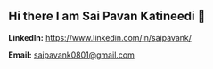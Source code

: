 ## Hi there I am Sai Pavan Katineedi 👋
**LinkedIn:**
https://www.linkedin.com/in/saipavank/

**Email:**
saipavank0801@gmail.com


<!--
**Saipavank63/Saipavank63** is a ✨ _special_ ✨ repository because its `README.md` (this file) appears on your GitHub profile.

Here are some ideas to get you started:

- 🔭 I’m currently working on ...
- 🌱 I’m currently learning ...
- 👯 I’m looking to collaborate on ...
- 🤔 I’m looking for help with ...
- 💬 Ask me about ...
- 📫 How to reach me: ...
- 😄 Pronouns: ...
- ⚡ Fun fact: ...
-->
